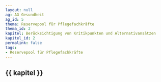 ```yaml
---
layout: null
ag: AG Gesundheit
ag_id: 5
thema: Reservepool für Pflegefachkräfte
thema_id: 2
kapitel: Berücksichtigung von Kritikpunkten und Alternativansätzen
kapitel_id: 2
permalink: false
tags:
- Reservepool für Pflegefachkräfte
---
```


## {{ kapitel }}
